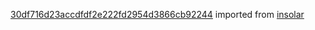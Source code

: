 [30df716d23accdfdf2e222fd2954d3866cb92244](https://github.com/insolar/insolar/commit/30df716d23accdfdf2e222fd2954d3866cb92244) imported from [insolar](https://github.com/insolar/insolar)
